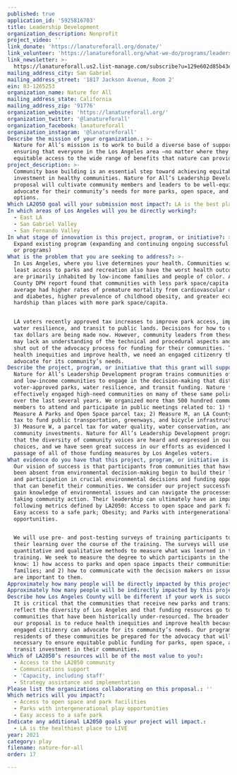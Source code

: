 ```yaml
---
published: true
application_id: '5925816703'
title: Leadership Development
organization_description: Nonprofit
project_video: ''
link_donate: 'https://lanatureforall.org/donate/'
link_volunteer: 'https://lanatureforall.org/what-we-do/programs/leadershipdevelopment/'
link_newsletter: >-
  https://lanatureforall.us2.list-manage.com/subscribe?u=129e602d85b43eea2f974cbba&id=1f72b027b8
mailing_address_city: San Gabriel
mailing_address_street: '1817 Jackson Avenue, Room 2'
ein: 83-1265253
organization_name: Nature for All
mailing_address_state: California
mailing_address_zip: '91776'
organization_website: 'https://lanatureforall.org/'
organization_twitter: '@lanatureforall'
organization_facebook: lanatureforall
organization_instagram: '@lanatureforall'
Describe the mission of your organization.: >-
  Nature for All’s mission is to work to build a diverse base of support for
  ensuring that everyone in the Los Angeles area —no matter where they live—has
  equitable access to the wide range of benefits that nature can provide.
project_description: >-
  Community base building is an essential step toward achieving equitable
  investment in healthy communities. Nature for All’s Leadership Development
  proposal will cultivate community members and leaders to be well-equipped to
  advocate for their community’s needs for more parks, open space, and transit
  options. 
Which LA2050 goal will your submission most impact?: LA is the best place to PLAY
In which areas of Los Angeles will you be directly working?:
  - East LA
  - San Gabriel Valley
  - San Fernando Valley
In what stage of innovation is this project, program, or initiative?: >-
  Expand existing program (expanding and continuing ongoing successful projects
  or programs)
What is the problem that you are seeking to address?: >-
  In Los Angeles, where you live determines your health. Communities with the
  least access to parks and recreation also have the worst health outcomes and
  are primarily inhabited by low-income families and people of color. A 2016 LA
  County DPH report found that communities with less park space/capita on
  average had higher rates of premature mortality from cardiovascular disease
  and diabetes, higher prevalence of childhood obesity, and greater economic
  hardship than places with more park space/capita.


  LA voters recently approved tax increases to improve park access, improve
  water resilience, and transit to public lands. Decisions for how to use those
  tax dollars are being made now. However, community leaders from these areas
  may lack an understanding of the technical and procedural aspects and can be
  shut out of the advocacy process for funding for their communities. To reduce
  health inequities and improve health, we need an engaged citizenry that can
  advocate for its community’s needs.
Describe the project, program, or initiative that this grant will support to address the problem identified.: >-
  Nature for All’s Leadership Development program trains communities of color
  and low-income communities to engage in the decision-making that distributes
  voter-approved parks, water resilience, and transit funding. Nature for All
  effectively engaged high-need communities on many of these same policy issues
  over the last several years. We organized more than 500 hundred community
  members to attend and participate in public meetings related to: 1) the
  Measure A Parks and Open Space parcel tax; 2) Measure M, an LA County sales
  tax to fund public transportation, greenways, and bicycle infrastructure; and
  3) Measure W, a parcel tax for water quality, water conservation, and
  community investments. Nature for All’s Leadership Development program ensures
  that the diversity of community voices are heard and expressed in our policy
  choices, and we have seen great success in our efforts as evidenced by the
  passage of all of those funding measures by Los Angeles voters.
What evidence do you have that this project, program, or initiative is or will be successful, and how will you define and measure success?: >-
  Our vision of success is that participants from communities that have long
  been absent from environmental decision-making begin to build their leadership
  and participation in crucial environmental decisions and funding opportunities
  that can benefit their communities. We consider our project successful if they
  gain knowledge of environmental issues and can navigate the processes for
  taking community action. Their leadership can ultimately have an impact on the
  following metrics defined by LA2050: Access to open space and park facilities;
  Easy access to a safe park; Obesity; and Parks with intergenerational play
  opportunities. 


  We will use pre- and post-testing surveys of training participants to gauge
  their learning over the course of the training. The surveys will use a mix of
  quantitative and qualitative methods to measure what was learned in the
  training. We seek to measure the degree to which participants in the program
  know: 1) how access to parks and open space impacts their communities and
  families; and 2) how to communicate with the decision makers on issues that
  are important to them.
Approximately how many people will be directly impacted by this project, program, or initiative?: '7500'
Approximately how many people will be indirectly impacted by this project, program, or initiative?: '15000'
Describe how Los Angeles County will be different if your work is successful.: >-
  It is critical that the communities that receive new parks and transit funding
  reflect the diversity of Los Angeles and that funding resources go to
  communities that have been historically under-resourced. The broader impact of
  our proposal is to reduce health inequities and improve health because an
  engaged citizenry can advocate for its community’s needs. Our program can help
  residents of these communities be prepared for the advocacy that will be
  necessary to ensure equitable public funding for parks, open space, and
  transit investment in their communities. 
Which of LA2050’s resources will be of the most value to you?:
  - Access to the LA2050 community
  - Communications support
  - 'Capacity, including staff'
  - Strategy assistance and implementation
Please list the organizations collaborating on this proposal.: ''
Which metrics will you impact?:
  - Access to open space and park facilities
  - Parks with intergenerational play opportunities
  - Easy access to a safe park
Indicate any additional LA2050 goals your project will impact.:
  - LA is the healthiest place to LIVE
year: 2021
category: play
filename: nature-for-all
order: 17

---
```


